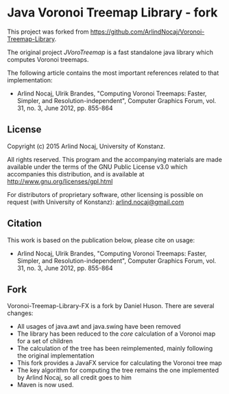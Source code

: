 Java Voronoi Treemap Library - fork
=====================

This project was forked from https://github.com/ArlindNocaj/Voronoi-Treemap-Library.

The original project *JVoroTreemap* is a fast standalone java library which computes Voronoi treemaps.

The following article contains the most important references related to that implementation:

* Arlind Nocaj, Ulrik Brandes, "Computing Voronoi Treemaps: Faster, Simpler, and Resolution-independent", Computer
  Graphics Forum, vol. 31, no. 3, June 2012, pp. 855-864

License
------------------------

Copyright (c) 2015 Arlind Nocaj, University of Konstanz.

All rights reserved. This program and the accompanying materials are made available under the terms of the GNU Public License v3.0 which accompanies this distribution, and is available at http://www.gnu.org/licenses/gpl.html

For distributors of proprietary software, other licensing is possible on request (with University of
Konstanz): <arlind.nocaj@gmail.com>

Citation
-----------------

This work is based on the publication below, please cite on usage:

* Arlind Nocaj, Ulrik Brandes, "Computing Voronoi Treemaps: Faster, Simpler, and Resolution-independent", Computer
  Graphics Forum, vol. 31, no. 3, June 2012, pp. 855-864

Fork
------------------------

Voronoi-Treemap-Library-FX is a fork by Daniel Huson. There are several changes:

- All usages of java.awt and java.swing have been removed
- The library has been reduced to the *core* calculation of a Voronoi map for a set of children
- The calculation of the tree has been reimplemented, mainly following the original implementation
- This fork provides a JavaFX service for calculating the Voronoi tree map
- The key algorithm for computing the tree remains the one implemented by Arlind Nocaj, so all credit goes to him
- Maven is now used.
